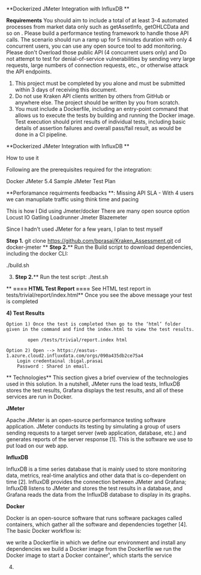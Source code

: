 
**Dockerized JMeter Integration with InfluxDB **


**Requirements**
You should aim to include a total of at least 3-4 automated processes from market data only such as getAssetInfo, getOHLCData and so on . Please build a performance testing framework to handle those API calls. The scenario should run a ramp up for 5 minutes duration with only 4 concurrent users, you can use any open source tool to add monitoring. Please don't Overload those public API (4 concurrent users only) and Do not attempt to test for denial-of-service vulnerabilities by sending very large requests, large numbers of connection requests, etc., or otherwise attack the API endpoints.
1. This project must be completed by you alone and must be submitted within 3 days of receiving this document.
2. Do not use Kraken API clients written by others from GitHub or anywhere else. The project should be written by you from scratch.
3. You must include a Dockerfile, including an entry-point command that allows us to execute the tests by building and running the Docker image. Test execution should print results of individual tests, including basic details of assertion failures and overall pass/fail result, as would be done in a CI pipeline.


**Dockerized JMeter Integration with InfluxDB **

How to use it

Following are the prerequisites required for the integration:

   Docker
   JMeter 5.4
   Sample JMeter Test Plan
   
**Perforamance requirments feedbacks **:
 Missing API SLA - With 4 users we can manupliate traffic using think time and pacing 
 
 This is how I Did using Jmeter/docker
 There are many open source option
     Locust IO
     Gatling 
     Loadrunner 
     Jmeter
     Blazemeter 
     
Since I hadn't used JMeter for a few years, I plan to test myself

**Step 1.**
git clone https://github.com/bprasai/Kraken_Assessment.git
cd docker-jmeter
**
**Step 2.****
Run the Build script to download dependencies, including the docker CLI:

./build.sh


3) **Step 2.****
 Run the test script:
     ./test.sh
 
**   **==== HTML Test Report ====**
See HTML test report in tests/trivial/report/index.html**
Once you see the above message your test is completed 


**4) Test Results**


    Option 1) Once the test is completed then go to the ‘html’ folder given in the command and find the index.html to view the test results.
    
            open /tests/trivial/report.index html
            
    Option 2) Open --> https://eastus-1.azure.cloud2.influxdata.com/orgs/090a435db2ce75a4
        Login credentainal :bigal.prasai
        Password : Shared in email.
        
        
        
**  Technologies**
This section gives a brief overview of the technologies used in this solution. In a nutshell, JMeter runs the load tests, InfluxDB stores the test results, Grafana displays the test results, and all of these services are run in Docker.

**JMeter**

Apache JMeter is an open-source performance testing software application. JMeter conducts its testing by simulating a group of users sending requests to a target server (web application, database, etc.) and generates reports of the server response [1]. This is the software we use to put load on our web app.

**InfluxDB**

InfluxDB is a time series database that is mainly used to store monitoring data, metrics, real-time analytics and other data that is co-dependent on time [2]. InfluxDB provides the connection between JMeter and Grafana; InfluxDB listens to JMeter and stores the test results in a database, and Grafana reads the data from the InfluxDB database to display in its graphs.



**Docker**

Docker is an open-source software that runs software packages called containers, which gather all the software and dependencies together [4]. The basic Docker workflow is:

we write a Dockerfile in which we define our environment and install any dependencies
we build a Docker image from the Dockerfile
we run the Docker image to start a Docker container¹, which starts the service

        
        
      
      


     
 4)
